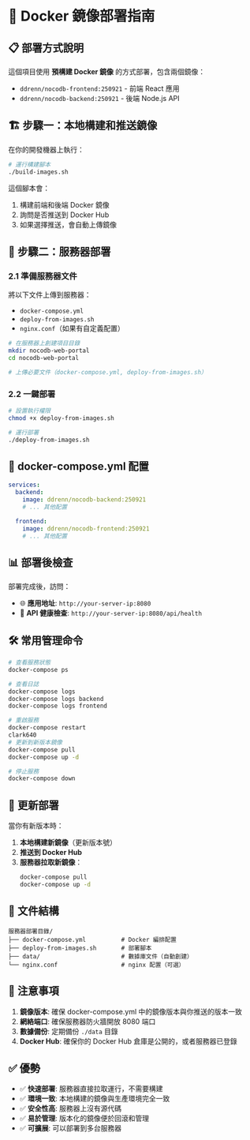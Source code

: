 # 🚀 Docker 鏡像部署指南

## 📋 部署方式說明

這個項目使用 **預構建 Docker 鏡像** 的方式部署，包含兩個鏡像：
- `ddrenn/nocodb-frontend:250921` - 前端 React 應用
- `ddrenn/nocodb-backend:250921` - 後端 Node.js API

## 🏗️ 步驟一：本地構建和推送鏡像

在你的開發機器上執行：

```bash
# 運行構建腳本
./build-images.sh
```

這個腳本會：
1. 構建前端和後端 Docker 鏡像
2. 詢問是否推送到 Docker Hub
3. 如果選擇推送，會自動上傳鏡像

## 🚀 步驟二：服務器部署

### 2.1 準備服務器文件

將以下文件上傳到服務器：
- `docker-compose.yml` 
- `deploy-from-images.sh`
- `nginx.conf`（如果有自定義配置）

```bash
# 在服務器上創建項目目錄
mkdir nocodb-web-portal
cd nocodb-web-portal

# 上傳必要文件（docker-compose.yml, deploy-from-images.sh）
```

### 2.2 一鍵部署

```bash
# 設置執行權限
chmod +x deploy-from-images.sh

# 運行部署
./deploy-from-images.sh
```

## 🔧 docker-compose.yml 配置

```yaml
services:
  backend:
    image: ddrenn/nocodb-backend:250921
    # ... 其他配置

  frontend:
    image: ddrenn/nocodb-frontend:250921
    # ... 其他配置
```

## 📊 部署後檢查

部署完成後，訪問：
- 🌐 **應用地址**: `http://your-server-ip:8080`
- 🔌 **API 健康檢查**: `http://your-server-ip:8080/api/health`

## 🛠️ 常用管理命令

```bash
# 查看服務狀態
docker-compose ps

# 查看日誌
docker-compose logs
docker-compose logs backend
docker-compose logs frontend

# 重啟服務
docker-compose restart
clark640
# 更新到新版本鏡像
docker-compose pull
docker-compose up -d

# 停止服務
docker-compose down
```

## 🔄 更新部署

當你有新版本時：

1. **本地構建新鏡像**（更新版本號）
2. **推送到 Docker Hub**
3. **服務器拉取新鏡像**：
   ```bash
   docker-compose pull
   docker-compose up -d
   ```

## 📁 文件結構

```
服務器部署目錄/
├── docker-compose.yml          # Docker 編排配置
├── deploy-from-images.sh       # 部署腳本
├── data/                       # 數據庫文件（自動創建）
└── nginx.conf                  # nginx 配置（可選）
```

## 🚨 注意事項

1. **鏡像版本**: 確保 docker-compose.yml 中的鏡像版本與你推送的版本一致
2. **網絡端口**: 確保服務器防火牆開放 8080 端口
3. **數據備份**: 定期備份 `./data` 目錄
4. **Docker Hub**: 確保你的 Docker Hub 倉庫是公開的，或者服務器已登錄

## ✅ 優勢

- ✅ **快速部署**: 服務器直接拉取運行，不需要構建
- ✅ **環境一致**: 本地構建的鏡像與生產環境完全一致
- ✅ **安全性高**: 服務器上沒有源代碼
- ✅ **易於管理**: 版本化的鏡像便於回滾和管理
- ✅ **可擴展**: 可以部署到多台服務器
